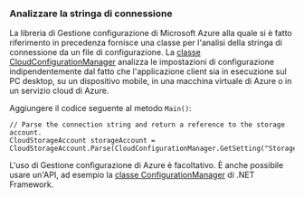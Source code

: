 ### Analizzare la stringa di connessione

La libreria di Gestione configurazione di Microsoft Azure alla quale si è fatto riferimento in precedenza fornisce una classe per l'analisi della stringa di connessione da un file di configurazione. La [classe CloudConfigurationManager](https://msdn.microsoft.com/library/azure/mt634650.aspx) analizza le impostazioni di configurazione indipendentemente dal fatto che l'applicazione client sia in esecuzione sul PC desktop, su un dispositivo mobile, in una macchina virtuale di Azure o in un servizio cloud di Azure.

Aggiungere il codice seguente al metodo `Main()`:

    // Parse the connection string and return a reference to the storage account.
    CloudStorageAccount storageAccount = CloudStorageAccount.Parse(CloudConfigurationManager.GetSetting("StorageConnectionString"));

L'uso di Gestione configurazione di Azure è facoltativo. È anche possibile usare un'API, ad esempio la [classe ConfigurationManager](https://msdn.microsoft.com/library/system.configuration.configurationmanager.aspx) di .NET Framework.

<!---HONumber=AcomDC_0406_2016-->